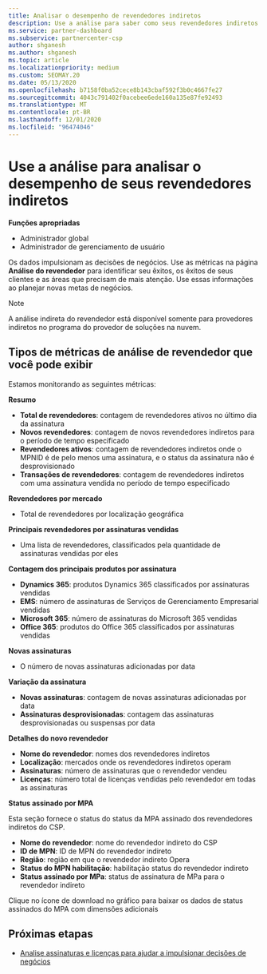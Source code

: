 ```yaml
---
title: Analisar o desempenho de revendedores indiretos
description: Use a análise para saber como seus revendedores indiretos estão fazendo, ambos os sucessos e as áreas que podem precisar de mais atenção.
ms.service: partner-dashboard
ms.subservice: partnercenter-csp
author: shganesh
ms.author: shganesh
ms.topic: article
ms.localizationpriority: medium
ms.custom: SEOMAY.20
ms.date: 05/13/2020
ms.openlocfilehash: b7158f0ba52cece8b143cbaf592f3b0c4667fe27
ms.sourcegitcommit: 4043c791402f0acebee6ede160a135e87fe92493
ms.translationtype: MT
ms.contentlocale: pt-BR
ms.lasthandoff: 12/01/2020
ms.locfileid: "96474046"
---
```

# <a name="use-analytics-to-analyze-the-performance-of-your-indirect-resellers"></a>Use a análise para analisar o desempenho de seus revendedores indiretos

**Funções apropriadas**

- Administrador global
- Administrador de gerenciamento de usuário


Os dados impulsionam as decisões de negócios. Use as métricas na página **Análise do revendedor** para identificar seu êxitos, os êxitos de seus clientes e as áreas que precisam de mais atenção. Use essas informações ao planejar novas metas de negócios.

> [!NOTE]
> A análise indireta do revendedor está disponível somente para provedores indiretos no programa do provedor de soluções na nuvem.

## <a name="types-of-reseller-analytics-metrics-you-can-view"></a>Tipos de métricas de análise de revendedor que você pode exibir

Estamos monitorando as seguintes métricas:

**Resumo**  
 - **Total de revendedores**: contagem de revendedores ativos no último dia da assinatura  
 - **Novos revendedores**: contagem de novos revendedores indiretos para o período de tempo especificado  
 - **Revendedores ativos**: contagem de revendedores indiretos onde o MPNID é de pelo menos uma assinatura, e o status da assinatura não é desprovisionado  
 - **Transações de revendedores**: contagem de revendedores indiretos com uma assinatura vendida no período de tempo especificado  

**Revendedores por mercado**  
 - Total de revendedores por localização geográfica  

**Principais revendedores por assinaturas vendidas**
 - Uma lista de revendedores, classificados pela quantidade de assinaturas vendidas por eles  

**Contagem dos principais produtos por assinatura**  
 - **Dynamics 365**: produtos Dynamics 365 classificados por assinaturas vendidas  
 - **EMS**: número de assinaturas de Serviços de Gerenciamento Empresarial vendidas  
 - **Microsoft 365**: número de assinaturas do Microsoft 365 vendidas  
 - **Office 365**: produtos do Office 365 classificados por assinaturas vendidas  

**Novas assinaturas**  
 - O número de novas assinaturas adicionadas por data  

**Variação da assinatura**  
 - **Novas assinaturas**: contagem de novas assinaturas adicionadas por data  
 - **Assinaturas desprovisionadas**: contagem das assinaturas desprovisionadas ou suspensas por data  

**Detalhes do novo revendedor**  
 - **Nome do revendedor**: nomes dos revendedores indiretos  
 - **Localização**: mercados onde os revendedores indiretos operam  
 - **Assinaturas**: número de assinaturas que o revendedor vendeu  
 - **Licenças**: número total de licenças vendidas pelo revendedor em todas as assinaturas  

**Status assinado por MPA**

Esta seção fornece o status do status da MPA assinado dos revendedores indiretos do CSP.

 - **Nome do revendedor**: nome do revendedor indireto do CSP
 - **ID de MPN**: ID de MPN do revendedor indireto
 - **Região**: região em que o revendedor indireto Opera
 - **Status do MPN habilitação**: habilitação status do revendedor indireto
 - **Status assinado por MPa**: status de assinatura de MPa para o revendedor indireto

Clique no ícone de download no gráfico para baixar os dados de status assinados do MPA com dimensões adicionais
  
## <a name="next-steps"></a>Próximas etapas

- [Analise assinaturas e licenças para ajudar a impulsionar decisões de negócios](analyze-subscriptions-licenses.md)